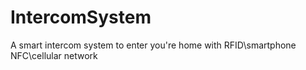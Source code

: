 # IntercomSystem
A smart intercom system to enter you're home with RFID\smartphone NFC\cellular network
